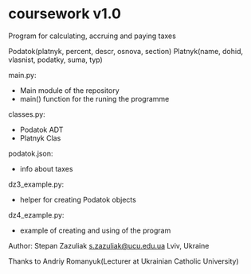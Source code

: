 # coursework v1.0

Program for calculating, accruing and paying taxes

Podatok(platnyk, percent, descr, osnova, section)
Platnyk(name, dohid, vlasnist, podatky, suma, typ)

main.py:
- Main module of the repository
- main() function for the runing the programme

classes.py:
- Podatok ADT
- Platnyk Clas

podatok.json:
- info about taxes

dz3_example.py:
- helper for creating Podatok objects

dz4_ezample.py:
- example of creating and using of the program

Author: Stepan Zazuliak
s.zazuliak@ucu.edu.ua
Lviv, Ukraine

Thanks to Andriy Romanyuk(Lecturer at Ukrainian Catholic University)
